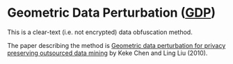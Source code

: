 # Geometric Data Perturbation ([GDP](https://cecs.wright.edu/~keke.chen/))

This is a clear-text (i.e. not encrypted) data obfuscation method.

The paper describing the method is [Geometric data perturbation for privacy preserving outsourced data mining](https://cecs.wright.edu/~keke.chen/papers/gdp-kais-online.pdf) by Keke Chen and Ling Liu (2010).

